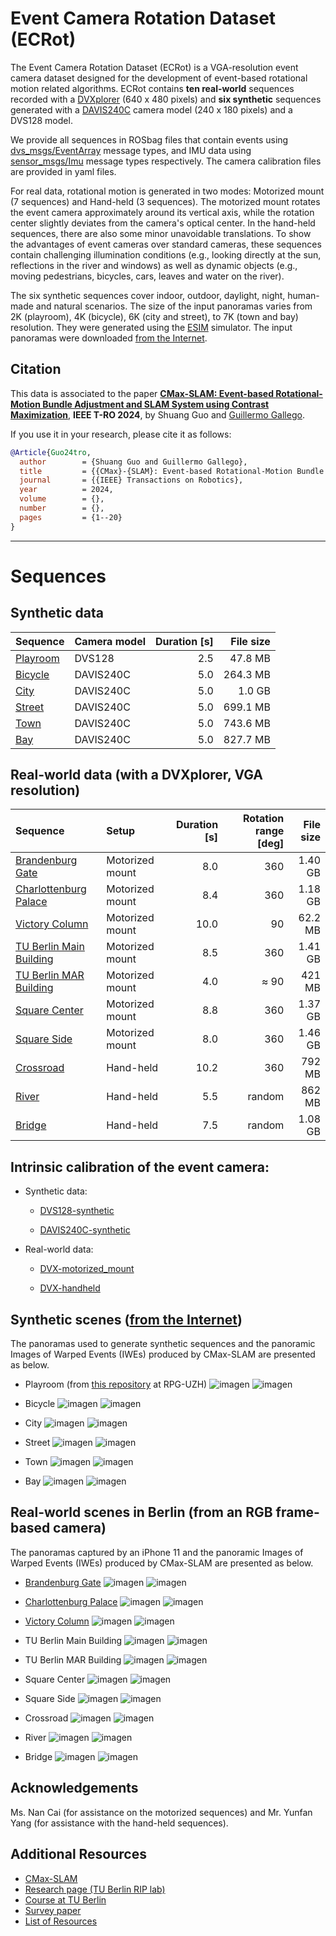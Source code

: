 # Event Camera Rotation Dataset (ECRot)

The Event Camera Rotation Dataset (ECRot) is a VGA-resolution event camera dataset designed for the development of event-based rotational motion related algorithms. ECRot contains **ten real-world** sequences recorded with a [DVXplorer](https://inivation.com/) (640 x 480 pixels) and **six synthetic** sequences generated with a [DAVIS240C](https://inilabs.com/products/) camera model (240 x 180 pixels) and a DVS128 model.

We provide all sequences in ROSbag files that contain events using [dvs_msgs/EventArray](https://github.com/uzh-rpg/rpg_dvs_ros/blob/master/dvs_msgs/msg/EventArray.msg) message types, and IMU data using [sensor_msgs/Imu](http://docs.ros.org/en/api/sensor_msgs/html/msg/Imu.html) message types respectively. The camera calibration files are provided in yaml files.

For real data, rotational motion is generated in two modes: Motorized mount (7 sequences) and Hand-held (3 sequences). The motorized mount rotates the event camera approximately around its vertical axis, while the rotation center slightly deviates from the camera's optical center. In the hand-held sequences, there are also some minor unavoidable translations. To show the advantages of event cameras over standard cameras, these sequences contain challenging illumination conditions (e.g., looking directly at the sun, reflections in the river and windows) as well as dynamic objects (e.g., moving pedestrians, bicycles, cars, leaves and water on the river).

The six synthetic sequences cover indoor, outdoor, daylight, night, human-made and natural scenarios. The size of the input panoramas varies from 2K (playroom), 4K (bicycle), 6K (city and street), to 7K (town and bay) resolution. They were generated using the [ESIM](https://github.com/uzh-rpg/rpg_esim) simulator. The input panoramas were downloaded [from the Internet](https://www.flickr.com/groups/equirectangular/pool/).

## Citation

This data is associated to the paper [**CMax-SLAM: Event-based Rotational-Motion Bundle Adjustment and SLAM System using Contrast Maximization**](https://github.com/tub-rip/cmax_slam), **IEEE T-RO 2024**, by Shuang Guo and [Guillermo Gallego](https://sites.google.com/view/guillermogallego).

If you use it in your research, please cite it as follows:

```bibtex
@Article{Guo24tro,
  author        = {Shuang Guo and Guillermo Gallego},
  title         = {{CMax}-{SLAM}: Event-based Rotational-Motion Bundle Adjustment and {SLAM} System using Contrast Maximization},
  journal       = {{IEEE} Transactions on Robotics},
  year          = 2024,
  volume        = {},
  number        = {},
  pages         = {1--20}
}
```


-------
# Sequences

## Synthetic data

| Sequence | Camera model | Duration [s] | File size |
| :-----| :-----| ----: | ----: |
| [Playroom](https://drive.google.com/drive/folders/1DWuEsDUWJBxwpPoZSOvpZrtZ9iMNMlfB?usp=sharing) | DVS128 | 2.5 | 47.8 MB |
| [Bicycle](https://drive.google.com/drive/folders/1P3xt38J1QuXpk3RZ-LO1znu7LR7uare2?usp=sharing) | DAVIS240C | 5.0 | 264.3 MB |
| [City](https://drive.google.com/drive/folders/1w4AEgAAlrUZORWa6ajPDGoqkTv8TozNm?usp=sharing) | DAVIS240C | 5.0 | 1.0 GB |
| [Street](https://drive.google.com/drive/folders/1gAAN5gNLrR_4gsDIgGqy84xtuFcR6yLA?usp=sharing) | DAVIS240C | 5.0 | 699.1 MB |
| [Town](https://drive.google.com/drive/folders/1YQE0CnuUfdWj-iDtff9zhu2O1V4o7NQX?usp=sharing) | DAVIS240C | 5.0 | 743.6 MB |
| [Bay](https://drive.google.com/drive/folders/1af7U1l2eKo7OiBi10kZrpcSexxDtSZqI?usp=sharing) | DAVIS240C | 5.0 | 827.7 MB |

## Real-world data (with a DVXplorer, VGA resolution)

| Sequence | Setup | Duration [s] | Rotation range [deg] | File size |
| :-----| :-----| ----: | ----: | ----: |
| [Brandenburg Gate](https://drive.google.com/drive/folders/1k8C2ngoSKyy9yZOoFwEZWAGs2Utygz5Z?usp=sharing) | Motorized mount | 8.0 | 360 | 1.40 GB |
| [Charlottenburg Palace](https://drive.google.com/drive/folders/1_1tGqoZB4BnVk4Vt4OnlNTCKV4oXzWw1?usp=sharing) | Motorized mount | 8.4 | 360 | 1.18 GB |
| [Victory Column](https://drive.google.com/drive/folders/1MbKtWNnaJ_l4iKyW8M0FA6McqKv-X3nc?usp=sharing) | Motorized mount  | 10.0 | 90 | 62.2 MB |
| [TU Berlin Main Building](https://drive.google.com/drive/folders/1LSo-IyDAQdHpMJwYjzcVXaM6Yms-8X6k?usp=sharing) | Motorized mount | 8.5 | 360 | 1.41 GB |
| [TU Berlin MAR Building](https://drive.google.com/drive/folders/1uX4DrY5YoCCyEClXmNiE90_fpoZIrED6?usp=sharing) | Motorized mount | 4.0 | $\approx$ 90 | 421 MB |
| [Square Center](https://drive.google.com/drive/folders/18gVBZSuy2qbyLIwg0kNjVy3_1gkuslia?usp=sharing) | Motorized mount  | 8.8 | 360 | 1.37 GB |
| [Square Side](https://drive.google.com/drive/folders/14hbk54NcUG6uOrsdKqaOzDprQyaxyvNX?usp=sharing) | Motorized mount | 8.0 | 360 | 1.46 GB |
| [Crossroad](https://drive.google.com/drive/folders/1skZ2LNLBMXbtJaWzy2ijKtlHXYZ9SwAA?usp=sharing) | Hand-held | 10.2 | 360 | 792 MB |
| [River](https://drive.google.com/drive/folders/1USBO6u9tgF-YVMqNABKMDEQwa3peOlH5?usp=sharing) | Hand-held | 5.5 | random | 862 MB |
| [Bridge](https://drive.google.com/drive/folders/1BArPM4voy290iZDDwnoOaBlLZ-YdTQqH?usp=sharing) | Hand-held | 7.5 | random | 1.08 GB |

## Intrinsic calibration of the event camera:

- Synthetic data:
  * [DVS128-synthetic](https://drive.google.com/file/d/1Cd_CvFuUTqtJnRkMbV2X4b-4vEC6oRmo/view?usp=sharing)

  * [DAVIS240C-synthetic](https://drive.google.com/file/d/1Z9i30YX0PjeOq8b8kTxdP05MXX3ForA7/view?usp=sharing)

- Real-world data:
  * [DVX-motorized_mount](https://drive.google.com/file/d/1NqmTqD_S-3Ff0YsgIvEJdnzrZ4Lu0lNy/view?usp=sharing)

  * [DVX-handheld](https://drive.google.com/file/d/1c12Y8s3klhSWhw8D5xvoi7zOqdrMDt4m/view?usp=sharing)

## Synthetic scenes ([from the Internet](https://www.flickr.com/groups/equirectangular/pool/))

The panoramas used to generate synthetic sequences and the panoramic Images of Warped Events (IWEs) produced by CMax-SLAM are presented as below.

- Playroom (from [this repository](https://github.com/uzh-rpg/rpg_image_reconstruction_from_events) at RPG-UZH)
![imagen](images/panoramas/synth_data/flyring_room.jpg)
![imagen](images/iwe/synth_data/flying_room.png)

- Bicycle
![imagen](images/panoramas/synth_data/bicycle.jpg)
![imagen](images/iwe/synth_data/bicycle.png)

- City
![imagen](images/panoramas/synth_data/city.jpg)
![imagen](images/iwe/synth_data/city.png)

- Street
![imagen](images/panoramas/synth_data/street.jpg)
![imagen](images/iwe/synth_data/street.png)

- Town
![imagen](images/panoramas/synth_data/town.jpg)
![imagen](images/iwe/synth_data/town.png)

- Bay
![imagen](images/panoramas/synth_data/bay.jpg)
![imagen](images/iwe/synth_data/bay.png)

## Real-world scenes in Berlin (from an RGB frame-based camera)

The panoramas captured by an iPhone 11 and the panoramic Images of Warped Events (IWEs) produced by CMax-SLAM are presented as below.

- [Brandenburg Gate](https://en.wikipedia.org/wiki/Brandenburg_Gate)
![imagen](images/panoramas/real_data/brandenburg_gate.jpg)
![imagen](images/iwe/real_data/brandenburg_gate.png)

- [Charlottenburg Palace](https://de.wikipedia.org/wiki/Schloss_Charlottenburg)
![imagen](images/panoramas/real_data/charlottenburg_palace.jpg)
![imagen](images/iwe/real_data/charlottenburg_palace.png)

- [Victory Column](https://en.wikipedia.org/wiki/Berlin_Victory_Column)
![imagen](images/panoramas/real_data/victory_column.jpg)
![imagen](images/iwe/real_data/victory_column.png)

- TU Berlin Main Building
![imagen](images/panoramas/real_data/tub_main_building.jpg)
![imagen](images/iwe/real_data/tub_main_building.png)

- TU Berlin MAR Building
![imagen](images/panoramas/real_data/tub_mar_building.jpg)
![imagen](images/iwe/real_data/tub_mar_building.png)

- Square Center
![imagen](images/panoramas/real_data/square_center.jpg)
![imagen](images/iwe/real_data/square_center.png)

- Square Side
![imagen](images/panoramas/real_data/square_side.jpg)
![imagen](images/iwe/real_data/square_side.png)

- Crossroad
![imagen](images/panoramas/real_data/crossroad.jpg)
![imagen](images/iwe/real_data/crossroad.png)

- River
![imagen](images/panoramas/real_data/river.jpg)
![imagen](images/iwe/real_data/river.png)

- Bridge
![imagen](images/panoramas/real_data/bridge.jpg)
![imagen](images/iwe/real_data/bridge.png)

## Acknowledgements
Ms. Nan Cai (for assistance on the motorized sequences) and Mr. Yunfan Yang (for assistance with the hand-held sequences).

## Additional Resources
* [CMax-SLAM](https://github.com/tub-rip/cmax_slam)
* [Research page (TU Berlin RIP lab)](https://sites.google.com/view/guillermogallego/research/event-based-vision)
* [Course at TU Berlin](https://sites.google.com/view/guillermogallego/teaching/event-based-robot-vision)
* [Survey paper](http://rpg.ifi.uzh.ch/docs/EventVisionSurvey.pdf)
* [List of Resources](https://github.com/uzh-rpg/event-based_vision_resources)

